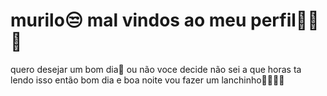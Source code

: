 # murilo😒 mal vindos ao meu perfil🤣😂🎁
quero desejar um bom dia🙌 ou não voce decide
não sei a que horas ta lendo isso então bom dia e boa noite
vou fazer um lanchinho🍖🥩🍧🍩



